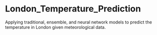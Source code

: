 # London_Temperature_Prediction
Applying traditional, ensemble, and neural network models to predict the temperature in London given meteorological data.
